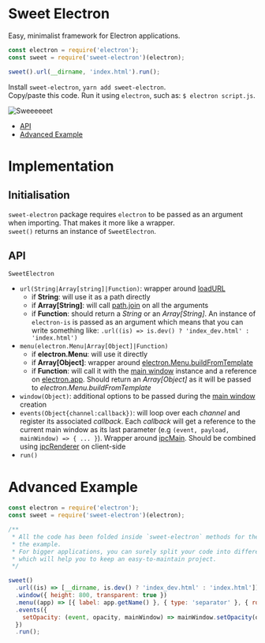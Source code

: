 # Sweet Electron
Easy, minimalist framework for Electron applications.

```js
const electron = require('electron');
const sweet = require('sweet-electron')(electron);

sweet().url(__dirname, 'index.html').run();
```

Install `sweet-electron`, `yarn add sweet-electron`.<br />
Copy/paste this code. Run it using `electron`, such as: `$ electron script.js`.

![Sweeeeeet](https://media.giphy.com/media/vjvx6YjG3ADo4/giphy.gif)

- [API](#api)
- [Advanced Example](#advanced-example)

# Implementation
## Initialisation
`sweet-electron` package requires `electron` to be passed as an argument when importing. That makes it more like a wrapper.<br />
`sweet()` returns an instance of `SweetElectron`.

## API
`SweetElectron`
- `url(String|Array[string]|Function)`: wrapper around [loadURL](https://electronjs.org/docs/api/browser-window#winloadurlurl-options)
  - if **String**: will use it as a path directly
  - if **Array[String]**: will call [path.join](https://nodejs.org/api/path.html#path_path_join_paths) on all the arguments
  - if **Function**: should return a *String* or an *Array[String]*. An instance of `electron-is` is passed as an argument which means that you can write something like: `.url((is) => is.dev() ? 'index_dev.html' : 'index.html')`
- `menu(electron.Menu|Array[Object]|Function)`
  - if **electron.Menu**: will use it directly
  - if **Array[Object]**: wrapper around [electron.Menu.buildFromTemplate](https://electronjs.org/docs/api/menu#menubuildfromtemplatetemplate)
  - if **Function**: will call it with the [main window](https://electronjs.org/docs/api/browser-window) instance and a reference on [electron.app](https://electronjs.org/docs/api/app). Should return an *Array[Object]* as it will be passed to *electron.Menu.buildFromTemplate*
- `window(Object)`: additional options to be passed during the [main window](https://electronjs.org/docs/api/browser-window) creation
- `events(Object{channel:callback})`: will loop over each *channel* and register its associated *callback*. Each *callback* will get a reference to the current main window as its last parameter (e.g `(event, payload, mainWindow) => { ... }`). Wrapper around [ipcMain](https://electronjs.org/docs/api/ipc-main). Should be combined using [ipcRenderer](https://electronjs.org/docs/api/ipc-renderer) on client-side
- `run()`

# Advanced Example
```js
const electron = require('electron');
const sweet = require('sweet-electron')(electron);

/**
 * All the code has been folded inside `sweet-electron` methods for the sake of
 * the example.
 * For bigger applications, you can surely split your code into different files
 * which will help you to keep an easy-to-maintain project.
 */

sweet()
  .url((is) => [__dirname, is.dev() ? 'index_dev.html' : 'index.html'])
  .window({ height: 800, transparent: true })
  .menu((app) => [{ label: app.getName() }, { type: 'separator' }, { role: 'quit' }])
  .events({
    setOpacity: (event, opacity, mainWindow) => mainWindow.setOpacity(opacity),
  })
  .run();
```
